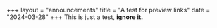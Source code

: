 +++
layout = "announcements"
title = "A test for preview links"
date = "2024-03-28"
+++
This is just a test, **ignore it.**
